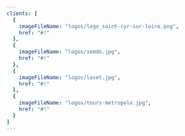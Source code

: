 ```yaml
---
clients: [
  {
    imageFileName: "logos/logo_saint-cyr-sur-loire.png",
    href: "#!"
  },
  {
    imageFileName: "logos/semdo.jpg",
    href: "#!"
  },
  {
    imageFileName: "logos/laset.jpg",
    href: "#!"
  },
  {
    imageFileName: "logos/tours-metropole.jpg",
    href: "#!"
  }
]
---
```

